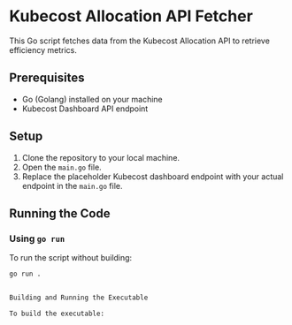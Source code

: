 # Kubecost Allocation API Fetcher

This Go script fetches data from the Kubecost Allocation API to retrieve efficiency metrics.

## Prerequisites

- Go (Golang) installed on your machine
- Kubecost Dashboard API endpoint

## Setup

1. Clone the repository to your local machine.
2. Open the `main.go` file.
3. Replace the placeholder Kubecost dashboard endpoint with your actual endpoint in the `main.go` file.

## Running the Code

### Using `go run`

To run the script without building:

```sh
go run .


Building and Running the Executable

To build the executable:

